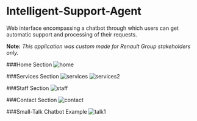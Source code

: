 # Intelligent-Support-Agent
Web interface encompassing a chatbot through which users can get automatic support and processing of their requests.

**Note:** *This application was custom made for Renault Group stakeholders only.*

###Home Section
![home](https://user-images.githubusercontent.com/63422923/138485955-96471dbe-2484-4f38-9719-68fcd76a676b.JPG)

###Services Section
![services](https://user-images.githubusercontent.com/63422923/138486433-fd4c5569-9f06-48f6-bf71-4349c59b28d2.JPG)
![services2](https://user-images.githubusercontent.com/63422923/138486446-12fc57de-9c49-44f0-b7f2-357e2f61a8b7.JPG)

###Staff Section
![staff](https://user-images.githubusercontent.com/63422923/138486478-c63f7586-4fd7-44c5-80dc-2f37aaa8cc84.JPG)

###Contact Section
![contact](https://user-images.githubusercontent.com/63422923/138486526-8b353a58-46bd-4382-afd2-d1671b4c72ef.JPG)

###Small-Talk Chatbot Example
![talk1](https://user-images.githubusercontent.com/63422923/138486899-661024b5-5c43-4dba-9107-7368ba01c031.JPG)
